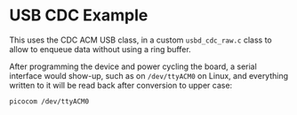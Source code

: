 # USB CDC Example

This uses the CDC ACM USB class, in a custom `usbd_cdc_raw.c` class to allow
to enqueue data without using a ring buffer.

After programming the device and power cycling the board, a serial interface
would show-up, such as on `/dev/ttyACM0` on Linux, and everything written to it
will be read back after conversion to upper case:

```
picocom /dev/ttyACM0
```
